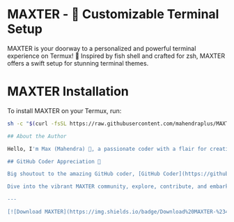 # MAXTER - 🚀 Customizable Terminal Setup

MAXTER is your doorway to a personalized and powerful terminal experience on Termux! 🐚 Inspired by fish shell and crafted for zsh, MAXTER offers a swift setup for stunning terminal themes.

# MAXTER Installation

To install MAXTER on your Termux, run:

```bash
sh -c "$(curl -fsSL https://raw.githubusercontent.com/mahendraplus/MAXTER/Max/install.sh)"```

## About the Author

Hello, I'm Max (Mahendra) 👋, a passionate coder with a flair for creating exceptional terminal environments. With a background in sports and ethical hacking, I've navigated through the tech landscape, collaborating with renowned companies, including Internet service providers. MAXTER is my brainchild, a simple yet potent project designed to enhance my students' terminal experiences.

## GitHub Coder Appreciation 🙌

Big shoutout to the amazing GitHub coder, [GitHub Coder](https://github.com/github-coder) 🌟! Their brilliance and contributions have significantly influenced and shaped MAXTER.

Dive into the vibrant MAXTER community, explore, contribute, and embark on an exciting terminal adventure! 🚀✨

---

[![Download MAXTER](https://img.shields.io/badge/Download%20MAXTER-%2346A2FD)](https://raw.githubusercontent.com/mahendraplus/MAXTER/Max/install.sh)